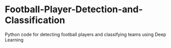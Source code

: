 # Football-Player-Detection-and-Classification
Python code for detecting football players and classifying teams using Deep Learning
